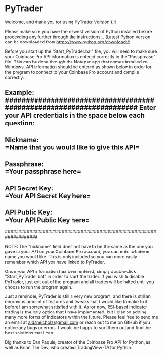 # PyTrader
Welcome, and thank you for using PyTrader Version 1.1!

Please make sure you have the newest version of Python installed before
proceeding any further through the instructions...
(Latest Python version can be downloaded from https://www.python.org/downloads/)

Before you start up the "Start_PyTrader.bat" file, you will need to make sure 
your Coinbase Pro API information is entered correctly in the "Passphrase" file. 
This can be done through the Notepad app that comes installed on Windows. API 
information should be entered as shown below in order for the program to connect
to your Coinbase Pro account and compile correctly. 

Example:
####################################################################
Enter your API credentials in the space below each question:
-----------------------------------------------
Nickname:                 
=Name that you would like to give this API=
-----------------------------------------------
Passphrase:               
=Your passphrase here=
-----------------------------------------------
API Secret Key:               
=Your API Secret Key here=
-----------------------------------------------
API Public Key:               
=Your API Public Key here=
-----------------------------------------------
####################################################################

NOTE: The "nickname" field does not have to be the same as the one you gave to
your API on your Coinbase Pro account, you can enter whatever name you would like. 
This is only included so you can more easily remember which API you have linked 
to PyTrader.

Once your API information has been entered, simply double-click "Start_PyTrader.bat"
in order to start the trader. If you wish to disable PyTrader, just exit out of the 
program and all trades will be halted until you choose to run the program again.

Just a reminder, PyTrader is still a very new program, and there is still an enormous
amount of features and tweaks that I would like to make to it before I am somewhat
satisfied with it. As for now, RSI-based indicator trading is the only option that I 
have implemented, but I plan on adding many more forms of indicators within the future.
Please feel free to send me an email at aidaneicholz@gmail.com or reach out to me on 
GitHub if you notice any bugs or errors. I would be happy to sort them out and find the
best solutions that I can.

Big thanks to Dan Paquin, creator of the Coinbase Pro API for Python, as well 
as Brian The Dev, who created TradingView-TA for Python.
